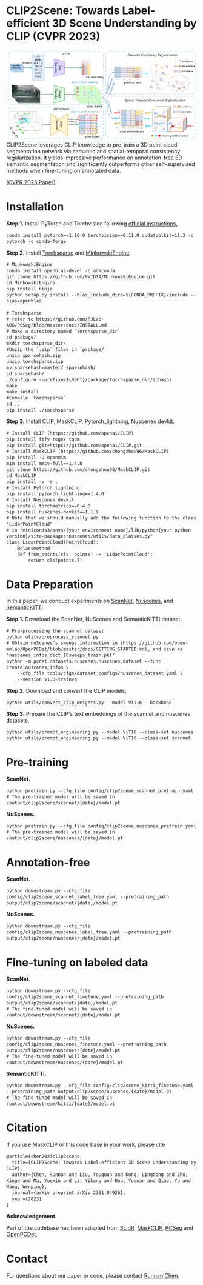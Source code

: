 # CLIP2Scene: Towards Label-efficient 3D Scene Understanding by CLIP (CVPR 2023)

![Overview of the method](./assets/method.png)
CLIP2Scene leverages CLIP knowledge to pre-train a 3D point cloud segmentation network via semantic and spatial-temporal consistency regularization. It yields impressive performance on annotation-free 3D
semantic segmentation and significantly outperforms other self-supervised methods when fine-tuning on annotated data.

[[CVPR 2023 Paper]](https://arxiv.org/pdf/2301.04926.pdf) 

# Installation
**Step 1.** Install PyTorch and Torchvision following [official instructions](https://pytorch.org/get-started/locally/),

```shell
conda install pytorch==1.10.0 torchvision==0.11.0 cudatoolkit=11.3 -c pytorch -c conda-forge
```

**Step 2.** Install [Torchsparse](https://github.com/mit-han-lab/torchsparse) and [MinkowskiEngine](https://github.com/NVIDIA/MinkowskiEngine).
```shell
# MinkowskiEngine
conda install openblas-devel -c anaconda
git clone https://github.com/NVIDIA/MinkowskiEngine.git
cd MinkowskiEngine
pip install ninja
python setup.py install --blas_include_dirs=${CONDA_PREFIX}/include --blas=openblas

# Torchsparse
# refer to https://github.com/PJLab-ADG/PCSeg/blob/master/docs/INSTALL.md
# Make a directory named `torchsparse_dir`
cd package/
mkdir torchsparse_dir/
#Unzip the `.zip` files in `package/`
unzip sparsehash.zip
unzip torchsparse.zip
mv sparsehash-master/ sparsehash/
cd sparsehash/
./configure --prefix=/${ROOT}/package/torchsparse_dir/sphash/
make
make install
#Compile `torchsparse`
cd ..
pip install ./torchsparse
```

**Step 3.** Install CLIP, MaskCLIP, Pytorch_lightning, Nuscenes devkit.
```shell
# Install CLIP (https://github.com/openai/CLIP)
pip install ftfy regex tqdm
pip install git+https://github.com/openai/CLIP.git
# Install MaskCLIP (https://github.com/chongzhou96/MaskCLIP)
pip install -U openmim
mim install mmcv-full==1.4.0
git clone https://github.com/chongzhou96/MaskCLIP.git
cd MaskCLIP
pip install -v -e .
# Install Pytorch_lightning 
pip install pytorch_lightning==1.4.0
# Install Nuscenes devkit 
pip install torchmetrics==0.4.0
pip install nuscenes-devkit==1.1.9
# Note that we should manually add the following function to the class "LidarPointCloud" 
# in "miniconda3/envs/{your environment name}/lib/python{your python version}/site-packages/nuscenes/utils/data_classes.py"
class LidarPointCloud(PointCloud):
    @classmethod
    def from_points(cls, points) -> 'LidarPointCloud':
        return cls(points.T)
```

# Data Preparation
In this paper, we conduct experiments on [ScanNet](http://www.scan-net.org), [Nuscenes](https://www.nuscenes.org/nuscenes#overview), and [SemanticKITTI](http://www.semantic-kitti.org/dataset.html#overview).

**Step 1.** Download the ScanNet, NuScenes and SemanticKITTI dataset. 
```shell
# Pre-processing the scannet dataset
python utils/preprocess_scannet.py
# Obtain nuScenes's sweeps information in (https://github.com/open-mmlab/OpenPCDet/blob/master/docs/GETTING_STARTED.md), and save as "nuscenes_infos_dict_10sweeps_train.pkl"
python -m pcdet.datasets.nuscenes.nuscenes_dataset --func create_nuscenes_infos \
    --cfg_file tools/cfgs/dataset_configs/nuscenes_dataset.yaml \
    --version v1.0-trainva

```

**Step 2.** Download and convert the CLIP models,
```shell
python utils/convert_clip_weights.py --model ViT16 --backbone
```

**Step 3.** Prepare the CLIP's text embeddings of the scannet and nuscenes datasets,
```shell
python utils/prompt_engineering.py --model ViT16 --class-set nuscenes
python utils/prompt_engineering.py --model ViT16 --class-set scannet
```

# Pre-training

**ScanNet.** 
```shell
python pretrain.py --cfg_file config/clip2scene_scannet_pretrain.yaml
# The pre-trained model will be saved in /output/clip2scene/scannet/{date}/model.pt
```
**NuScenes.** 
```shell
python pretrain.py --cfg_file config/clip2scene_nuscenes_pretrain.yaml
# The pre-trained model will be saved in /output/clip2scene/nuscenes/{date}/model.pt
```

# Annotation-free

**ScanNet.** 
```shell
python downstream.py --cfg_file config/clip2scene_scannet_label_free.yaml --pretraining_path output/clip2scene/scannet/{date}/model.pt
```
**NuScenes.** 
```shell
python downstream.py --cfg_file config/clip2scene_nuscenes_label_free.yaml --pretraining_path output/clip2scene/nuscenes/{date}/model.pt
```


# Fine-tuning on labeled data

**ScanNet.** 
```shell
python downstream.py --cfg_file config/clip2scene_scannet_finetune.yaml --pretraining_path output/clip2scene/scannet/{date}/model.pt
# The fine-tuned model will be saved in /output/downstream/scannet/{date}/model.pt
```
**NuScenes.** 
```shell
python downstream.py --cfg_file config/clip2scene_nuscenes_finetune.yaml --pretraining_path output/clip2scene/nuscenes/{date}/model.pt
# The fine-tuned model will be saved in /output/downstream/nuscenes/{date}/model.pt
```
**SemanticKITTI.** 
```shell
python downstream.py --cfg_file config/clip2scene_kitti_finetune.yaml --pretraining_path output/clip2scene/nuscenes/{date}/model.pt
# The fine-tuned model will be saved in /output/downstream/kitti/{date}/model.pt
```

# Citation
If you use MaskCLIP or this code base in your work, please cite
```
@article{chen2023clip2scene,
  title={CLIP2Scene: Towards Label-efficient 3D Scene Understanding by CLIP},
  author={Chen, Runnan and Liu, Youquan and Kong, Lingdong and Zhu, Xinge and Ma, Yuexin and Li, Yikang and Hou, Yuenan and Qiao, Yu and Wang, Wenping},
  journal={arXiv preprint arXiv:2301.04926},
  year={2023}
}
```
**Acknowledgement.** 

Part of the codebase has been adapted from [SLidR](https://github.com/valeoai/SLidR), [MaskCLIP](https://github.com/chongzhou96/MaskCLIP), [PCSeg](https://github.com/PJLab-ADG/PCSeg) and [OpenPCDet](https://github.com/open-mmlab/OpenPCDet).

# Contact
For questions about our paper or code, please contact [Runnan Chen](rnchen2@cs.hku.hk).
